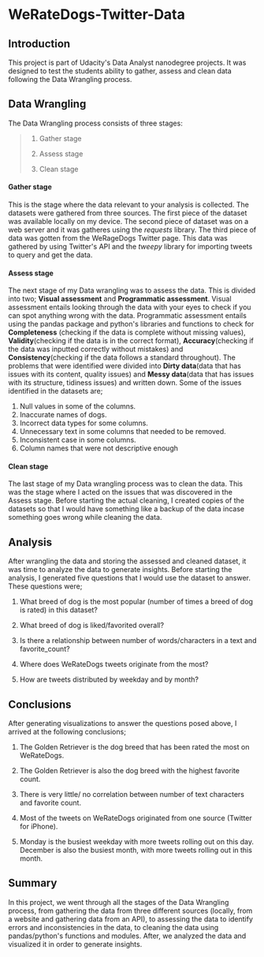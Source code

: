 # WeRateDogs-Twitter-Data
## Introduction
This project is part of Udacity's Data Analyst nanodegree projects. It was designed to test the students ability to gather, assess and clean data following the Data Wrangling process. 

## Data Wrangling
The Data Wrangling process consists of three stages:
> 1. Gather stage
>
> 2. Assess stage
>
> 3. Clean stage


#### Gather stage
This is the stage where the data relevant to your analysis is collected. The datasets were gathered from three sources. The first piece of the dataset was available locally on my device. The second piece of dataset was on a web server and it was gatheres using the *requests* library. The third piece of data was gotten from the WeRageDogs Twitter page. This data was gathered by using Twitter's API and the *tweepy* library for importing tweets to query and get the data.

#### Assess stage
The next stage of my Data wrangling was to assess the data. This is divided into two; **Visual assessment** and **Programmatic assessment**. Visual assessment entails looking through the data with your eyes to check if you can spot anything wrong with the data. Programmatic assessment entails using the pandas package and python's libraries and functions to check for **Completeness** (checking if the data is complete without missing values), **Validity**(checking if the data is in the correct format), **Accuracy**(checking if the data was inputted correctly without mistakes) and **Consistency**(checking if the data follows a standard throughout). The problems that were identified were divided into **Dirty data**(data that has issues with its content, quality issues) and **Messy data**(data that has issues with its structure, tidiness issues) and written down. Some of the issues identified in the datasets are;
1. Null values in some of the columns.
2. Inaccurate names of dogs.
3. Incorrect data types for some columns.
4. Unnecessary text in some columns that needed to be removed.
5. Inconsistent case in some columns.
6. Column names that were not descriptive enough

#### Clean stage
The last stage of my Data wrangling process was to clean the data. This was the stage where I acted on the issues that was discovered in the Assess stage. Before starting the actual cleaning, I created copies of the datasets so that I would have something like a backup of the data incase something goes wrong while cleaning the data.

## Analysis 
After wrangling the data and storing the assessed and cleaned dataset, it was time to analyze the data to generate insights. Before starting the analysis, I generated five questions that I would use the dataset to answer. These questions were;

1. What breed of dog is the most popular (number of times a breed of dog is rated) in this dataset?

2. What breed of dog is liked/favorited overall?

3. Is there a relationship between number of words/characters in a text and favorite_count?

4. Where does WeRateDogs tweets originate from the most?

5. How are tweets distributed by weekday and by month?

## Conclusions
After generating visualizations to answer the questions posed above, I arrived at the following conclusions;
1. The Golden Retriever is the dog breed that has been rated the most on WeRateDogs.

2. The Golden Retriever is also the dog breed with the highest favorite count.

3. There is very little/ no correlation between number of text characters and favorite count.

4. Most of the tweets on WeRateDogs originated from one source (Twitter for iPhone).

5. Monday is the busiest weekday with more tweets rolling out on this day. December is also the busiest month, with more tweets rolling out in this month.

## Summary
In this project, we went through all the stages of the Data Wrangling process, from gathering the data from three different sources (locally, from a website and gathering data from an API), to assessing the data to identify errors and inconsistencies in the data, to cleaning the data using pandas/python's functions and modules. After, we analyzed the data and visualized it in order to generate insights.
